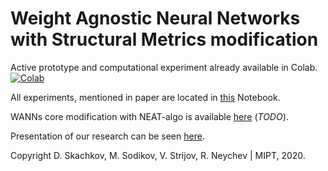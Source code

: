 # Weight Agnostic Neural Networks with Structural Metrics modification

Active prototype and computational experiment already available in Colab. [![Colab](https://colab.research.google.com/assets/colab-badge.svg)](https://colab.research.google.com/drive/1GpI58LDkbdWZm-H93AVnV9oqJLFWDJZ_)

All experiments, mentioned in paper are located in [this](https://github.com/MakhmoodSodikov/symbolic_regression/blob/master/WANN_modif.py) Notebook.

WANNs core modification with NEAT-algo is available [here](https://github.com/MakhmoodSodikov/symbolic_regression/blob/master/WANN_modif.py
) (_TODO_).

Presentation of our research can be seen [here](https://github.com/MakhmoodSodikov/symbolic_regression/blob/master/WANN_presentation.pdf).

Copyright D. Skachkov, M. Sodikov, V. Strijov, R. Neychev | MIPT, 2020.
